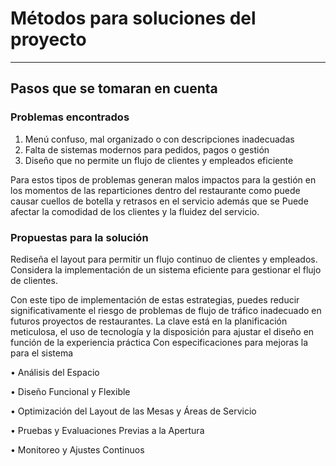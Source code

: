 # Métodos para soluciones del proyecto
--------------------
## Pasos que se tomaran en cuenta 
### Problemas encontrados 
1.	Menú confuso, mal organizado o con descripciones inadecuadas
2.	Falta de sistemas modernos para pedidos, pagos o gestión
3.	Diseño que no permite un flujo de clientes y empleados eficiente

Para estos tipos de problemas generan malos impactos para la gestión en los momentos de las reparticiones dentro del restaurante como puede causar cuellos de botella y retrasos en el servicio además que se Puede afectar la comodidad de los clientes y la fluidez del servicio.

### Propuestas para la solución
Rediseña el layout para permitir un flujo continuo de clientes y empleados. Considera la implementación de un sistema eficiente para gestionar el flujo de clientes.

Con este tipo de implementación de estas estrategias, puedes reducir significativamente el riesgo de problemas de flujo de tráfico inadecuado en futuros proyectos de restaurantes. La clave está en la planificación meticulosa, el uso de tecnología y la disposición para ajustar el diseño en función de la experiencia práctica
Con especificaciones para mejoras la para el sistema

•	Análisis del Espacio

•	Diseño Funcional y Flexible

•	Optimización del Layout de las Mesas y Áreas de Servicio

•	Pruebas y Evaluaciones Previas a la Apertura

•	Monitoreo y Ajustes Continuos
